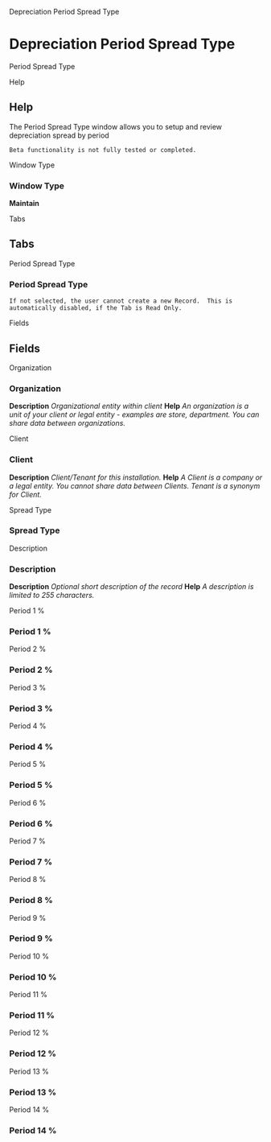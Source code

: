 
Depreciation Period Spread Type
# Depreciation Period Spread Type


Period Spread Type

Help
## Help

The Period Spread Type window allows you to setup and review depreciation spread by period

```
Beta functionality is not fully tested or completed.
```
Window Type
### Window Type

**Maintain**


Tabs
## Tabs


Period Spread Type
### Period Spread Type


```
If not selected, the user cannot create a new Record.  This is automatically disabled, if the Tab is Read Only.
```
Fields
## Fields


Organization
### Organization

**Description**
 *Organizational entity within client*
**Help**
 *An organization is a unit of your client or legal entity - examples are store, department. You can share data between organizations.*

Client
### Client

**Description**
 *Client/Tenant for this installation.*
**Help**
 *A Client is a company or a legal entity. You cannot share data between Clients. Tenant is a synonym for Client.*

Spread Type
### Spread Type


Description
### Description

**Description**
 *Optional short description of the record*
**Help**
 *A description is limited to 255 characters.*

Period 1 %
### Period 1 %


Period 2 %
### Period 2 %


Period 3 %
### Period 3 %


Period 4 %
### Period 4 %


Period 5 %
### Period 5 %


Period 6 %
### Period 6 %


Period 7 %
### Period 7 %


Period 8 %
### Period 8 %


Period 9 %
### Period 9 %


Period 10 %
### Period 10 %


Period 11 %
### Period 11 %


Period 12 %
### Period 12 %


Period 13 %
### Period 13 %


Period 14 %
### Period 14 %

